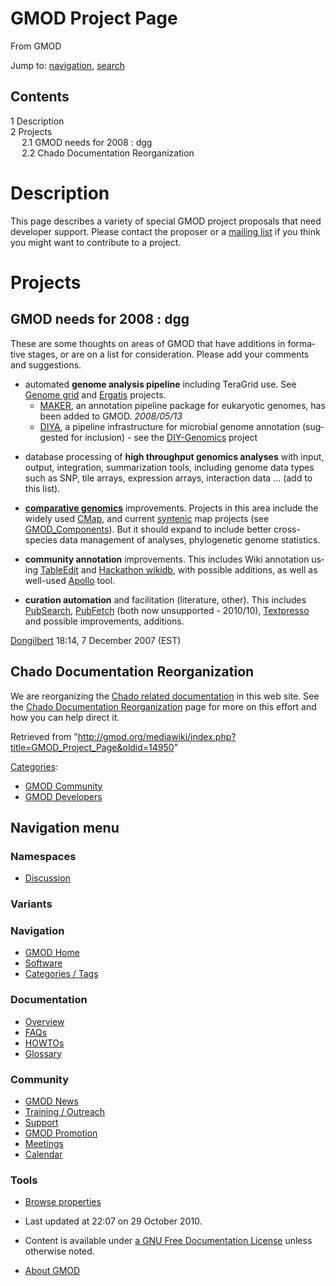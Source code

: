 <div id="mw-page-base" class="noprint">

</div>

<div id="mw-head-base" class="noprint">

</div>

<div id="content" class="mw-body" role="main">

<span id="top"></span>

<div id="mw-js-message" style="display:none;">

</div>



# <span dir="auto">GMOD Project Page</span>

<div id="bodyContent">

<div id="siteSub">

From GMOD

</div>

<div id="contentSub">

</div>

<div id="jump-to-nav" class="mw-jump">

Jump to: [navigation](#mw-navigation), [search](#p-search)

</div>

<div id="mw-content-text" class="mw-content-ltr" lang="en" dir="ltr">

<div id="toc" class="toc">

<div id="toctitle">

## Contents

</div>

- [<span class="tocnumber">1</span>
  <span class="toctext">Description</span>](#Description)
- [<span class="tocnumber">2</span>
  <span class="toctext">Projects</span>](#Projects)
  - [<span class="tocnumber">2.1</span> <span class="toctext">GMOD needs
    for 2008 : dgg</span>](#GMOD_needs_for_2008_:_dgg)
  - [<span class="tocnumber">2.2</span> <span class="toctext">Chado
    Documentation
    Reorganization</span>](#Chado_Documentation_Reorganization)

</div>

# <span id="Description" class="mw-headline">Description</span>

This page describes a variety of special GMOD project proposals that
need developer support. Please contact the proposer or a [mailing
list](GMOD_Mailing_Lists "GMOD Mailing Lists") if you think you might
want to contribute to a project.

# <span id="Projects" class="mw-headline">Projects</span>

## <span id="GMOD_needs_for_2008_:_dgg" class="mw-headline">GMOD needs for 2008 : dgg</span>

These are some thoughts on areas of GMOD that have additions in
formative stages, or are on a list for consideration. Please add your
comments and suggestions.

- automated **genome analysis pipeline** including TeraGrid use. See
  [Genome grid](Genome_grid "Genome grid") and
  <a href="Ergatis" class="mw-redirect" title="Ergatis">Ergatis</a>
  projects.
  - [MAKER](MAKER.1 "MAKER"), an annotation pipeline package for
    eukaryotic genomes, has been added to GMOD. *2008/05/13*
  - [DIYA](DIYA "DIYA"), a pipeline infrastructure for microbial genome
    annotation (suggested for inclusion) - see the
    <a href="http://sourceforge.net/projects/diyg/" class="external text"
    rel="nofollow">DIY-Genomics</a> project

<!-- -->

- database processing of **high throughput genomics analyses** with
  input, output, integration, summarization tools, including genome data
  types such as SNP, tile arrays, expression arrays, interaction data
  ... (add to this list).

<!-- -->

- **[comparative
  genomics](Category%3AComparative_Genomics "Category%3AComparative Genomics")**
  improvements. Projects in this area include the widely used
  [CMap](CMap.1 "CMap"), and current
  <a href="Synteny" class="mw-redirect" title="Synteny">syntenic</a> map
  projects (see [GMOD_Components](GMOD_Components "GMOD Components")).
  But it should expand to include better cross-species data management
  of analyses, phylogenetic genome statistics.

<!-- -->

- **community annotation** improvements. This includes Wiki annotation
  using [TableEdit](TableEdit.1 "TableEdit") and [Hackathon
  wikidb](Hackathon_wikidb "Hackathon wikidb"), with possible additions,
  as well as well-used [Apollo](Apollo.1 "Apollo") tool.

<!-- -->

- **curation automation** and facilitation (literature, other). This
  includes [PubSearch](PubSearch "PubSearch"),
  [PubFetch](PubFetch "PubFetch") (both now unsupported - 2010/10),
  [Textpresso](Textpresso "Textpresso") and possible improvements,
  additions.

[Dongilbert](User:Dongilbert "User:Dongilbert") 18:14, 7 December 2007
(EST)

## <span id="Chado_Documentation_Reorganization" class="mw-headline">Chado Documentation Reorganization</span>

We are reorganizing the [Chado related
documentation](Category%3AChado "Category%3AChado") in this web site. See
the [Chado Documentation
Reorganization](Chado_Documentation_Reorganization "Chado Documentation Reorganization")
page for more on this effort and how you can help direct it.

</div>

<div class="printfooter">

Retrieved from
"<http://gmod.org/mediawiki/index.php?title=GMOD_Project_Page&oldid=14950>"

</div>

<div id="catlinks" class="catlinks">

<div id="mw-normal-catlinks" class="mw-normal-catlinks">

[Categories](Special:Categories "Special:Categories"):

- [GMOD Community](Category%3AGMOD_Community "Category%3AGMOD Community")
- [GMOD Developers](Category%3AGMOD_Developers "Category%3AGMOD Developers")

</div>

</div>

<div class="visualClear">

</div>

</div>

</div>

<div id="mw-navigation">

## Navigation menu

<div id="mw-head">



<div id="left-navigation">

<div id="p-namespaces" class="vectorTabs" role="navigation"
aria-labelledby="p-namespaces-label">

### Namespaces


- <span id="ca-talk"><a href="Talk:GMOD_Project_Page" accesskey="t"
  title="Discussion about the content page [t]">Discussion</a></span>

</div>

<div id="p-variants" class="vectorMenu emptyPortlet" role="navigation"
aria-labelledby="p-variants-label">

### 

### Variants[](#)

<div class="menu">

</div>

</div>

</div>





</div>

</div>

</div>

<div id="mw-panel">

<div id="p-logo" role="banner">

<a href="Main_Page"
style="background-image: url(../images/GMOD-cogs.png);"
title="Visit the main page"></a>

</div>

<div id="p-Navigation" class="portal" role="navigation"
aria-labelledby="p-Navigation-label">

### Navigation

<div class="body">

- <span id="n-GMOD-Home">[GMOD Home](Main_Page)</span>
- <span id="n-Software">[Software](GMOD_Components)</span>
- <span id="n-Categories-.2F-Tags">[Categories /
  Tags](Categories)</span>

</div>

</div>

<div id="p-Documentation" class="portal" role="navigation"
aria-labelledby="p-Documentation-label">

### Documentation

<div class="body">

- <span id="n-Overview">[Overview](Overview)</span>
- <span id="n-FAQs">[FAQs](Category%3AFAQ)</span>
- <span id="n-HOWTOs">[HOWTOs](Category%3AHOWTO)</span>
- <span id="n-Glossary">[Glossary](Glossary)</span>

</div>

</div>

<div id="p-Community" class="portal" role="navigation"
aria-labelledby="p-Community-label">

### Community

<div class="body">

- <span id="n-GMOD-News">[GMOD News](GMOD_News)</span>
- <span id="n-Training-.2F-Outreach">[Training /
  Outreach](Training_and_Outreach)</span>
- <span id="n-Support">[Support](Support)</span>
- <span id="n-GMOD-Promotion">[GMOD Promotion](GMOD_Promotion)</span>
- <span id="n-Meetings">[Meetings](Meetings)</span>
- <span id="n-Calendar">[Calendar](Calendar)</span>

</div>

</div>

<div id="p-tb" class="portal" role="navigation"
aria-labelledby="p-tb-label">

### Tools

<div class="body">


- <span id="t-smwbrowselink"><a href="Special%3ABrowse/GMOD_Project_Page" rel="smw-browse">Browse
  properties</a></span>


</div>

</div>

</div>

</div>

<div id="footer" role="contentinfo">

- <span id="footer-info-lastmod">Last updated at 22:07 on 29 October
  2010.</span>
<!-- - <span id="footer-info-viewcount">48,885 page views.</span> -->
- <span id="footer-info-copyright">Content is available under
  <a href="http://www.gnu.org/licenses/fdl-1.3.html" class="external"
  rel="nofollow">a GNU Free Documentation License</a> unless otherwise
  noted.</span>

<!-- -->

- <span id="footer-places-about">[About
  GMOD](GMOD:About "GMOD:About")</span>

<!-- -->






</div>
